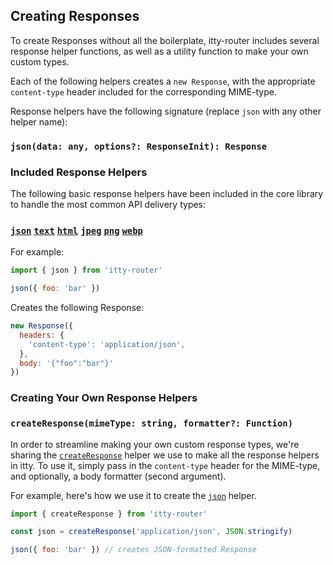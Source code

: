 ## Creating Responses

To create Responses without all the boilerplate, itty-router includes several response helper functions, as well as a utility function to make your own custom types.

Each of the following helpers creates a `new Response`, with the appropriate `content-type` header included for the corresponding MIME-type.

Response helpers have the following signature (replace `json` with any other helper name):  
### `json(data: any, options?: ResponseInit): Response`

### Included Response Helpers

The following basic response helpers have been included in the core library to handle the most common API delivery types:

### [`json`](/itty-router/api#json) [`text`](/itty-router/api#text) [`html`](/itty-router/api#html) [`jpeg`](/itty-router/api#jpeg) [`png`](/itty-router/api#png) [`webp`](/itty-router/api#webp)

For example:

```js
import { json } from 'itty-router'

json({ foo: 'bar' })
```

Creates the following Response:

```js
new Response({
  headers: {
    'content-type': 'application/json',
  },
  body: '{"foo":"bar"}'
})
```

### Creating Your Own Response Helpers
### `createResponse(mimeType: string, formatter?: Function)`

In order to streamline making your own custom response types, we're sharing the [`createResponse`](/itty-router/api#createResponse) helper we use to make all the response helpers in itty.  To use it, simply pass in the `content-type` header for the MIME-type, and optionally, a body formatter (second argument).

For example, here's how we use it to create the [`json`](/itty-router/api#json) helper.

```js
import { createResponse } from 'itty-router'

const json = createResponse('application/json', JSON.stringify)

json({ foo: 'bar' }) // creates JSON-formatted Response
```
